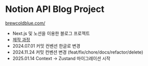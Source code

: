 # Notion API Blog Project

[brewcoldblue.com/](https://www.brewcoldblue.com/)

- Next.js 및 노션을 이용한 블로그 프로젝트
- [제작 과정](https://www.brewcoldblue.com/engineering/making-notion-blog)
- 2024.07.01 커밋 컨벤션 한글로 변경
- 2024.11.24 커밋 컨벤션 변경 (feat/fix/chore/docs/refactor/delete)
- 2025.01.14 Context → Zustand 마이그레이션 시작
